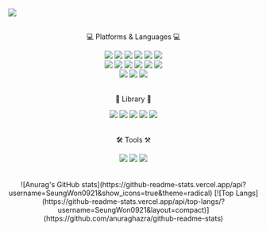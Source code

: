 ### 
  <img src="https://capsule-render.vercel.app/api?type=wave&color=gradient&height=300&section=header&text=Sean%20L.&fontSize=90" />
  <br/>
  <br/>
  <div align="center">
  <p>💻 Platforms & Languages 💻</p>
  <img src="https://img.shields.io/badge/React-61DAFB?stye=flat&logo=React&logoColor=white" /> 
  <img src="https://img.shields.io/badge/html5-E34F26?style=flat&logo=html5&logoColor=white"> <img src="https://img.shields.io/badge/scss-CC6699?style=flat&logo=sass&logoColor=white"> <img src="https://img.shields.io/badge/css-1572B6?style=flat&logo=css3&logoColor=white"> <img src="https://img.shields.io/badge/javascript-F7DF1E?style=flat&logo=javascript&logoColor=black"> <img src="https://img.shields.io/badge/TypeScript-3178C6?style=flat&logo=TypeScript&logoColor=white"/> <br/><img src="https://img.shields.io/badge/jquery-0769AD?style=flat&logo=jquery&logoColor=white"> <img src="https://img.shields.io/badge/Node.js-339933?style=flat&logo=Node.js&logoColor=white"> <img src="https://img.shields.io/badge/Spring-6DB33F?style=flat&logo=Spring&logoColor=white"> <img src="https://img.shields.io/badge/C-A8B9CC?style=flat&logo=C&logoColor=white"> <img src="https://img.shields.io/badge/C++-00599C?style=flat&logo=C++&logoColor=white"> <img src="https://img.shields.io/badge/Arduino-00979D?style=flat&logo=Arduino&logoColor=white"> 
  <br/> <img src="https://img.shields.io/badge/AWS-232F3E?style=flat&logo=Amazon AWS&logoColor=white"/> <img src="https://img.shields.io/badge/Amazon S3-569A31?style=flat&logo=Amazon S3&logoColor=white"/> <img src="https://img.shields.io/badge/Amazon EC2-FF9900?style=flat&logo=Amazon EC2&logoColor=white"/>
  <br/>
  <br/>
  <p>📗 Library 📙</p>
  <img src="https://img.shields.io/badge/Redux-764ABC?stye=flat&logo=Redux&logoColor=white" /> <img src="https://img.shields.io/badge/React Query-FF4154?stye=flat&logo=React Query&logoColor=white" /> <img src="https://img.shields.io/badge/Webpack-8DD6F9?stye=flat&logo=Webpack&logoColor=white" /> <img src="https://img.shields.io/badge/Preitter-F7B93E?stye=flat&logo=Prettier&logoColor=white" /> <img src="https://img.shields.io/badge/ESLint-4B32C3?stye=flat&logo=ESLint&logoColor=white" /> 
  <br/>
  <br/>
  <p>🛠️ Tools ⚒️</p>
  <img src="https://img.shields.io/badge/Figma-F05032?stye=flat&logo=Figma&logoColor=white" /> <img src="https://img.shields.io/badge/Git-F24E1E?stye=flat&logo=Git&logoColor=white" /> <img src="https://img.shields.io/badge/Visual Studio Code-007ACC?stye=flat&logo=Visual Studio Code&logoColor=white" /> 
  <br/>
  <br/>
  </div>
<br/>

<!--
**SeungWon0921/SeungWon0921** is a ✨ _special_ ✨ repository because its `README.md` (this file) appears on your GitHub profile.

Here are some ideas to get you started:
- 🔭 I’m currently working on ...
- 🌱 I’m currently learning ...
- 👯 I’m looking to collaborate on ...
- 🤔 I’m looking for help with ...
- 💬 Ask me about ...
- 📫 How to reach me: ...
- 😄 Pronouns: ...
- ⚡ Fun fact: ...
-->
<div align="center">
![Anurag's GitHub stats](https://github-readme-stats.vercel.app/api?username=SeungWon0921&show_icons=true&theme=radical)
  [![Top Langs](https://github-readme-stats.vercel.app/api/top-langs/?username=SeungWon0921&layout=compact)](https://github.com/anuraghazra/github-readme-stats)
  </div>

